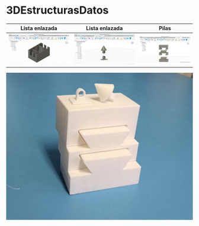 # 3DEstructurasDatos

Lista enlazada | Lista enlazada | Pilas
:-----------------------:|:-----------------------:|:-----------------------:
![mostla1](images/mostla1.jpeg) | ![mostla2](images/mostla2.jpeg) | ![mostla3](images/mostla3.jpeg) 

![mostla4](images/mostla4.jpeg)
